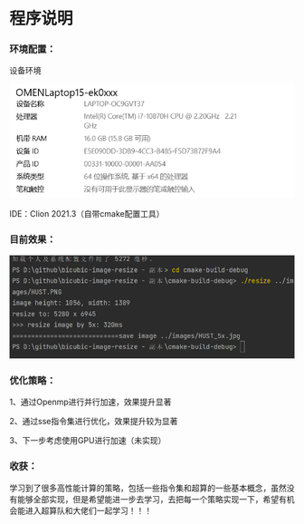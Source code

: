 # 程序说明

### 环境配置：

设备环境

![image-20221201023800496](images/image-20221201023800496.png)

IDE：Clion 2021.3（自带cmake配置工具）

### 目前效果：

![image-20221201023957044](images/image-20221201023957044.png)

### 优化策略：

1、通过Openmp进行并行加速，效果提升显著

2、通过sse指令集进行优化，效果提升较为显著

3、下一步考虑使用GPU进行加速（未实现）

### 收获：

学习到了很多高性能计算的策略，包括一些指令集和超算的一些基本概念，虽然没有能够全部实现，但是希望能进一步去学习，去把每一个策略实现一下，希望有机会能进入超算队和大佬们一起学习！！！